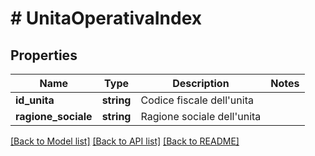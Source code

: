 # # UnitaOperativaIndex

## Properties

Name | Type | Description | Notes
------------ | ------------- | ------------- | -------------
**id_unita** | **string** | Codice fiscale dell&#39;unita |
**ragione_sociale** | **string** | Ragione sociale dell&#39;unita |

[[Back to Model list]](../../README.md#models) [[Back to API list]](../../README.md#endpoints) [[Back to README]](../../README.md)
